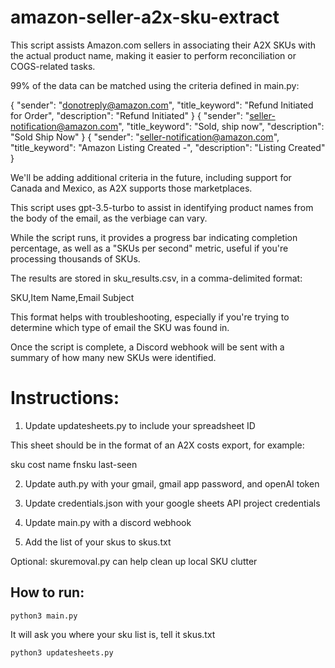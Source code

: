 # amazon-seller-a2x-sku-extract

This script assists Amazon.com sellers in associating their A2X SKUs with the actual product name, making it easier to perform reconciliation or COGS-related tasks.

99% of the data can be matched using the criteria defined in main.py:

{ "sender": "donotreply@amazon.com", "title_keyword": "Refund Initiated for Order", "description": "Refund Initiated" }
{ "sender": "seller-notification@amazon.com", "title_keyword": "Sold, ship now", "description": "Sold Ship Now" }
{ "sender": "seller-notification@amazon.com", "title_keyword": "Amazon Listing Created -", "description": "Listing Created" }

We'll be adding additional criteria in the future, including support for Canada and Mexico, as A2X supports those marketplaces.

This script uses gpt-3.5-turbo to assist in identifying product names from the body of the email, as the verbiage can vary.

While the script runs, it provides a progress bar indicating completion percentage, as well as a "SKUs per second" metric, useful if you're processing thousands of SKUs.

The results are stored in sku_results.csv, in a comma-delimited format:

SKU,Item Name,Email Subject

This format helps with troubleshooting, especially if you're trying to determine which type of email the SKU was found in.

Once the script is complete, a Discord webhook will be sent with a summary of how many new SKUs were identified.

# Instructions:
1) Update updatesheets.py to include your spreadsheet ID

This sheet should be in the format of an A2X costs export, for example:

sku	cost	name	fnsku	last-seen

2) Update auth.py with your gmail, gmail app password, and openAI token

3) Update credentials.json with your google sheets API project credentials

4) Update main.py with a discord webhook

5) Add the list of your skus to skus.txt

Optional: skuremoval.py can help clean up local SKU clutter

## How to run:

```
python3 main.py
```
It will ask you where your sku list is, tell it skus.txt
```
python3 updatesheets.py
```
